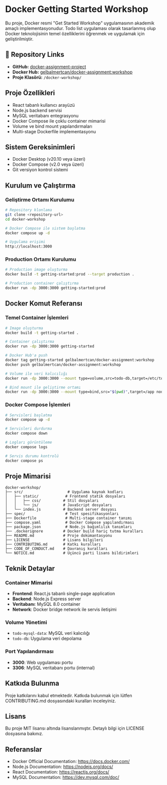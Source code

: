 # Docker Getting Started Workshop

Bu proje, Docker resmi "Get Started Workshop" uygulamasının akademik amaçlı implementasyonudur. Todo list uygulaması olarak tasarlanmış olup Docker teknolojisinin temel özelliklerini öğrenmek ve uygulamak için geliştirilmiştir.

## 🔗 Repository Links

- **GitHub:** [docker-assignment-project](https://github.com/Mertcan-Gelbal/docker-assignment-project)
- **Docker Hub:** [gelbalmertcan/docker-assignment:workshop](https://hub.docker.com/r/gelbalmertcan/docker-assignment)
- **Proje Klasörü:** `/docker-workshop/`

## Proje Özellikleri

- React tabanlı kullanıcı arayüzü
- Node.js backend servisi
- MySQL veritabanı entegrasyonu
- Docker Compose ile çoklu container mimarisi
- Volume ve bind mount yapılandırmaları
- Multi-stage Dockerfile implementasyonu

## Sistem Gereksinimleri

- Docker Desktop (v20.10 veya üzeri)
- Docker Compose (v2.0 veya üzeri)
- Git versiyon kontrol sistemi

## Kurulum ve Çalıştırma

### Geliştirme Ortamı Kurulumu

```bash
# Repository klonlama
git clone <repository-url>
cd docker-workshop

# Docker Compose ile sistem başlatma
docker compose up -d

# Uygulama erişimi
http://localhost:3000
```

### Production Ortamı Kurulumu

```bash
# Production image oluşturma
docker build -t getting-started:prod --target production .

# Production container çalıştırma
docker run -dp 3000:3000 getting-started:prod
```

## Docker Komut Referansı

### Temel Container İşlemleri

```bash
# Image oluşturma
docker build -t getting-started .

# Container çalıştırma
docker run -dp 3000:3000 getting-started

# Docker Hub'a push
docker tag getting-started gelbalmertcan/docker-assignment:workshop
docker push gelbalmertcan/docker-assignment:workshop

# Volume ile veri kalıcılığı
docker run -dp 3000:3000 --mount type=volume,src=todo-db,target=/etc/todos getting-started

# Bind mount ile geliştirme ortamı
docker run -dp 3000:3000 --mount type=bind,src="$(pwd)",target=/app node:18-alpine sh -c "cd /app && npm install && npm run dev"
```

### Docker Compose İşlemleri

```bash
# Servisleri başlatma
docker compose up -d

# Servisleri durdurma
docker compose down

# Logları görüntüleme
docker compose logs

# Servis durumu kontrolü
docker compose ps
```

## Proje Mimarisi

```
docker-workshop/
├── src/                    # Uygulama kaynak kodları
│   ├── static/            # Frontend statik dosyaları
│   │   ├── css/          # Stil dosyaları
│   │   └── js/           # JavaScript dosyaları
│   └── index.js          # Backend server dosyası
├── spec/                  # Test spesifikasyonları
├── Dockerfile             # Multi-stage container tanımı
├── compose.yaml           # Docker Compose yapılandırması
├── package.json           # Node.js bağımlılık tanımları
├── .dockerignore         # Docker build hariç tutma kuralları
├── README.md             # Proje dokümantasyonu
├── LICENSE               # Lisans bilgileri
├── CONTRIBUTING.md       # Katkı kuralları
├── CODE_OF_CONDUCT.md    # Davranış kuralları
└── NOTICE.md             # Üçüncü parti lisans bildirimleri
```

## Teknik Detaylar

### Container Mimarisi
- **Frontend**: React.js tabanlı single-page application
- **Backend**: Node.js Express server
- **Veritabanı**: MySQL 8.0 container
- **Network**: Docker bridge network ile servis iletişimi

### Volume Yönetimi
- `todo-mysql-data`: MySQL veri kalıcılığı
- `todo-db`: Uygulama veri depolama

### Port Yapılandırması
- **3000**: Web uygulaması portu
- **3306**: MySQL veritabanı portu (internal)

## Katkıda Bulunma

Proje katkılarını kabul etmektedir. Katkıda bulunmak için lütfen CONTRIBUTING.md dosyasındaki kuralları inceleyiniz.

## Lisans

Bu proje MIT lisansı altında lisanslanmıştır. Detaylı bilgi için LICENSE dosyasına bakınız.

## Referanslar

- Docker Official Documentation: https://docs.docker.com/
- Node.js Documentation: https://nodejs.org/docs/
- React Documentation: https://reactjs.org/docs/
- MySQL Documentation: https://dev.mysql.com/doc/